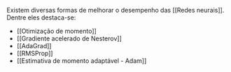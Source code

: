 ---
---

Existem diversas formas de melhorar o desempenho das [[Redes neurais]]. Dentre eles destaca-se:

- [[Otimização de momento]]
- [[Gradiente acelerado de Nesterov]]
- [[AdaGrad]]
- [[RMSProp]]
- [[Estimativa de momento adaptável - Adam]]